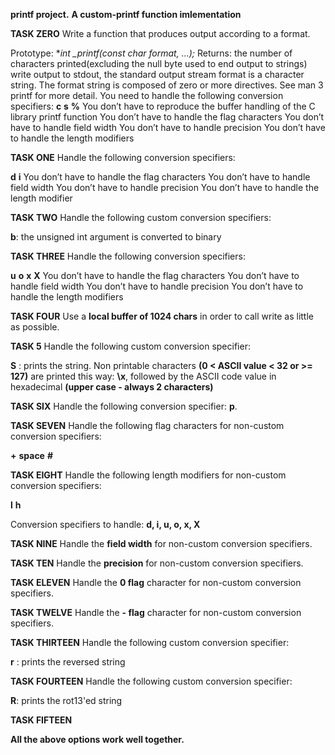  **printf project.**
 **A custom-printf function imlementation**

 **TASK ZERO**
Write a function that produces output according to a format.

Prototype: **int _printf(const char *format, ...);**
Returns: the number of characters printed(excluding the null byte used to end output to strings)
write output to stdout, the standard output stream
format is a character string. The format string is composed of 
zero or more directives. See man 3 printf for more detail. 
You need to handle the following conversion specifiers:
**c**
**s**
**%**
You don’t have to reproduce the buffer handling of the C library printf function
You don’t have to handle the flag characters
You don’t have to handle field width
You don’t have to handle precision
You don’t have to handle the length modifiers

**TASK ONE**
Handle the following conversion specifiers:

**d**
**i**
You don’t have to handle the flag characters
You don’t have to handle field width
You don’t have to handle precision
You don’t have to handle the length modifier

**TASK TWO**
Handle the following custom conversion specifiers:

**b**: the unsigned int argument is converted to binary

**TASK THREE**
Handle the following conversion specifiers:

**u**
**o**
**x**
**X**
You don’t have to handle the flag characters
You don’t have to handle field width
You don’t have to handle precision
You don’t have to handle the length modifiers

**TASK FOUR**
Use a **local buffer of 1024 chars** in order to call write as little as possible.

**TASK 5**
Handle the following custom conversion specifier:

**S** : prints the string.
Non printable characters **(0 < ASCII value < 32 or >= 127)** are printed this way: **\x**, followed by the ASCII code value in hexadecimal **(upper case - always 2 characters)**

**TASK SIX**
Handle the following conversion specifier: 
**p**.

**TASK SEVEN**
Handle the following flag characters for non-custom conversion specifiers:

**+**
**space**
**#**

**TASK EIGHT**
Handle the following length modifiers for non-custom conversion specifiers:

 **l**
 **h**

Conversion specifiers to handle: **d, i, u, o, x, X**

**TASK NINE**
Handle the **field width** for non-custom conversion specifiers.

**TASK TEN**
Handle the **precision** for non-custom conversion specifiers.

**TASK ELEVEN**
Handle the **0 flag** character for non-custom conversion specifiers.

**TASK TWELVE**
Handle the **- flag** character for non-custom conversion specifiers.

**TASK THIRTEEN**
Handle the following custom conversion specifier:

 **r** : prints the reversed string

**TASK FOURTEEN**
Handle the following custom conversion specifier:

 **R**: prints the rot13'ed string

**TASK FIFTEEN**

**All the above options work well together.**
